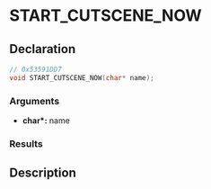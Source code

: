 # START_CUTSCENE_NOW

## Declaration
```cpp
// 0x53591DD7
void START_CUTSCENE_NOW(char* name);
```

### Arguments
- **char\*:** name

### Results

## Description
